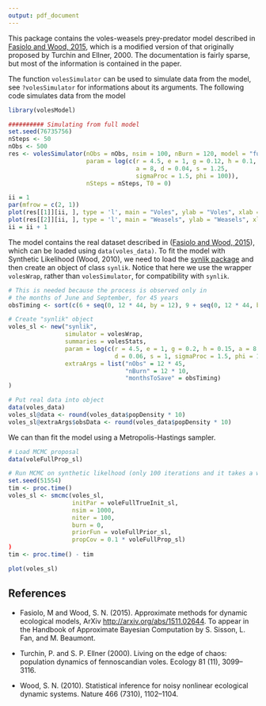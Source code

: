 ```yaml
---
output: pdf_document
---
```

This package contains the voles-weasels prey-predator model described in [Fasiolo and Wood, 2015](http://arxiv.org/abs/1511.02644), which
is a modified version of that originally proposed by Turchin and Ellner, 2000.
The documentation is fairly sparse, but most of the information is contained in the paper.

The function `volesSimulator` can be used to simulate data from the model, see `?volesSimulator` for 
informations about its arguments. The following code simulates data from the model

```R
library(volesModel)

########## Simulating from full model 
set.seed(76735756)
nSteps <- 50
nObs <- 500
res <- volesSimulator(nObs = nObs, nsim = 100, nBurn = 120, model = "full", 
                      param = log(c(r = 4.5, e = 1, g = 0.12, h = 0.1,
                                    a = 8, d = 0.04, s = 1.25, 
                                    sigmaProc = 1.5, phi = 100)), 
                      nSteps = nSteps, T0 = 0)

ii = 1
par(mfrow = c(2, 1))
plot(res[[1]][ii, ], type = 'l', main = "Voles", ylab = "Voles", xlab = "Semester")
plot(res[[2]][ii, ], type = 'l', main = "Weasels", ylab = "Weasels", xlab = "Semester")
ii = ii + 1
```

The model contains the real dataset described in ([Fasiolo and Wood, 2015](http://arxiv.org/abs/1511.02644)),
which can be loaded using `data(voles_data)`. 
To fit the model with Synthetic Likelihood (Wood, 2010), we need to load the [synlik package](https://cran.r-project.org/web/packages/synlik/index.html) and
then create an object of class `synlik`. Notice that here we use the wrapper `volesWrap`, rather than `volesSimulator`, 
for compatibility with `synlik`.

```R
# This is needed because the process is observed only in 
# the months of June and September, for 45 years
obsTiming <- sort(c(6 + seq(0, 12 * 44, by = 12), 9 + seq(0, 12 * 44, by = 12)))

# Create "synlik" object
voles_sl <- new("synlik",
                simulator = volesWrap,
                summaries = volesStats,
                param = log(c(r = 4.5, e = 1, g = 0.2, h = 0.15, a = 8,
                              d = 0.06, s = 1, sigmaProc = 1.5, phi = 100)),
                extraArgs = list("nObs" = 12 * 45,  
                                 "nBurn" = 12 * 10, 
                                 "monthsToSave" = obsTiming)
)

# Put real data into object
data(voles_data)
voles_sl@data <- round(voles_data$popDensity * 10)
voles_sl@extraArgs$obsData <- round(voles_data$popDensity * 10)
```

We can than fit the model using a Metropolis-Hastings sampler.

```R
# Load MCMC proposal
data(voleFullProp_sl)

# Run MCMC on synthetic likelhood (only 100 iterations and it takes a while)
set.seed(51554)
tim <- proc.time()
voles_sl <- smcmc(voles_sl, 
                  initPar = voleFullTrueInit_sl,
                  nsim = 1000,
                  niter = 100, 
                  burn = 0,
                  priorFun = voleFullPrior_sl, 
                  propCov = 0.1 * voleFullProp_sl)
)
tim <- proc.time() - tim

plot(voles_sl)
```


References
----------------------------
  
  * Fasiolo, M and Wood, S. N. (2015). Approximate methods for dynamic ecological models, 
  ArXiv http://arxiv.org/abs/1511.02644. To appear in the Handbook of Approximate Bayesian Computation by S. Sisson, L. Fan, and M. Beaumont.

  * Turchin, P. and S. P. Ellner (2000). Living on the edge of chaos: population
dynamics of fennoscandian voles. Ecology 81 (11), 3099–3116.

  * Wood, S. N. (2010). Statistical inference for noisy nonlinear ecological dynamic systems. Nature 466 (7310), 1102–1104.
